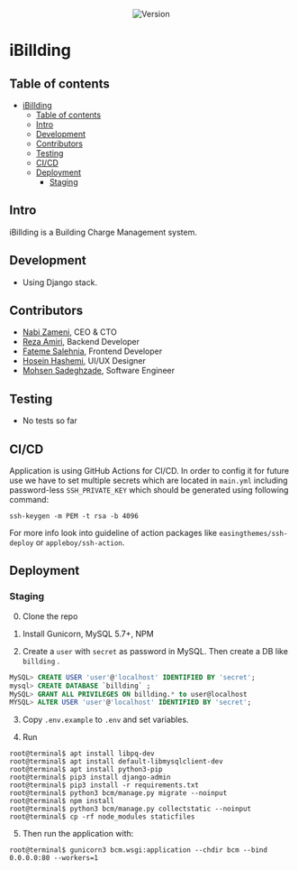 <p align="center">
    <img src="https://img.shields.io/badge/Version-0.5.0--alpha.178-brightgreen.svg" alt="Version">
</p>

# iBillding

## Table of contents

* [iBillding](#ibillding)
  + [Table of contents](#table-of-contents)
  + [Intro](#intro)
  + [Development](#development)
  + [Contributors](#contributors)
  + [Testing](#testing)
  + [CI/CD](#cicd)
  + [Deployment](#deployment)
    - [Staging](#staging)

## Intro

iBillding is a Building Charge Management system.

## Development

* Using Django stack.

## Contributors

* [Nabi Zameni](https://github.com/abdolnabi), CEO & CTO
* [Reza Amiri](https://github.com/reza-renewablion), Backend Developer
* [Fateme Salehnia](https://github.com/fsalehnia), Frontend Developer
* [Hosein Hashemi](#), UI/UX Designer
* [Mohsen Sadeghzade](https://github.com/TechieForFun), Software Engineer

## Testing

* No tests so far

## CI/CD

Application is using GitHub Actions for CI/CD. In order to config it for future use we have to set multiple secrets which are located in `main.yml` including password-less `SSH_PRIVATE_KEY` which should be generated using following command:

```console
ssh-keygen -m PEM -t rsa -b 4096
```

For more info look into guideline of action packages like `easingthemes/ssh-deploy` or `appleboy/ssh-action`.

## Deployment

### Staging

0. Clone the repo

1. Install Gunicorn, MySQL 5.7+, NPM

2. Create a `user` with `secret` as password in MySQL. Then create a DB like `billding` .

``` sql
MySQL> CREATE USER 'user'@'localhost' IDENTIFIED BY 'secret';
mysql> CREATE DATABASE `billding` ;
MySQL> GRANT ALL PRIVILEGES ON billding.* to user@localhost
MYSQL> ALTER USER 'user'@'localhost' IDENTIFIED BY 'secret';
```

3. Copy `.env.example` to `.env` and set variables.

4. Run

``` console
root@terminal$ apt install libpq-dev
root@terminal$ apt install default-libmysqlclient-dev
root@terminal$ apt install python3-pip
root@terminal$ pip3 install django-admin
root@terminal$ pip3 install -r requirements.txt
root@terminal$ python3 bcm/manage.py migrate --noinput
root@terminal$ npm install
root@terminal$ python3 bcm/manage.py collectstatic --noinput
root@terminal$ cp -rf node_modules staticfiles
```

5. Then run the application with:

``` console
root@terminal$ gunicorn3 bcm.wsgi:application --chdir bcm --bind 0.0.0.0:80 --workers=1
```
